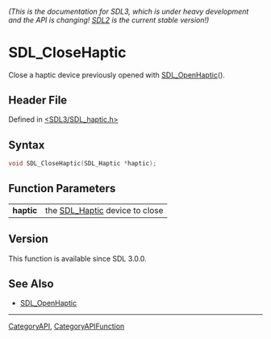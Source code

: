 ###### (This is the documentation for SDL3, which is under heavy development and the API is changing! [SDL2](https://wiki.libsdl.org/SDL2/) is the current stable version!)
# SDL_CloseHaptic

Close a haptic device previously opened with [SDL_OpenHaptic](SDL_OpenHaptic)().

## Header File

Defined in [<SDL3/SDL_haptic.h>](https://github.com/libsdl-org/SDL/blob/main/include/SDL3/SDL_haptic.h)

## Syntax

```c
void SDL_CloseHaptic(SDL_Haptic *haptic);

```

## Function Parameters

|                |                                              |
| -------------- | -------------------------------------------- |
| **haptic**     | the [SDL_Haptic](SDL_Haptic) device to close |

## Version

This function is available since SDL 3.0.0.

## See Also

- [SDL_OpenHaptic](SDL_OpenHaptic)

----
[CategoryAPI](CategoryAPI), [CategoryAPIFunction](CategoryAPIFunction)

